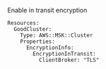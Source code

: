 
Enable in transit encryption

```yaml---
Resources:
  GoodCluster:
    Type: AWS::MSK::Cluster
    Properties:
      EncryptionInfo:
        EncryptionInTransit:
          ClientBroker: "TLS"

```



